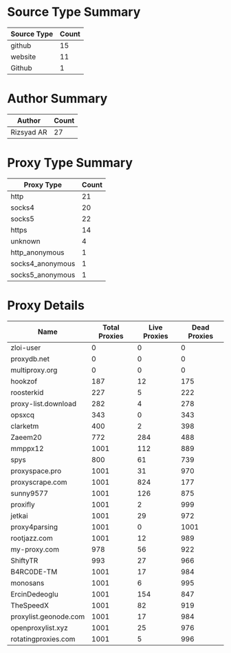 # Source Type Summary

| Source Type | Count |
|-------------|-------|
| github | 15 |
| website | 11 |
| Github | 1 |


# Author Summary

| Author | Count |
|--------|-------|
| Rizsyad AR | 27 |


# Proxy Type Summary

| Proxy Type | Count |
|------------|-------|
| http | 21 |
| socks4 | 20 |
| socks5 | 22 |
| https | 14 |
| unknown | 4 |
| http_anonymous | 1 |
| socks4_anonymous | 1 |
| socks5_anonymous | 1 |


# Proxy Details

| Name | Total Proxies | Live Proxies | Dead Proxies |
|------|---------------|--------------|---------------|
| zloi-user | 0 | 0 | 0 |
| proxydb.net | 0 | 0 | 0 |
| multiproxy.org | 0 | 0 | 0 |
| hookzof | 187 | 12 | 175 |
| roosterkid | 227 | 5 | 222 |
| proxy-list.download | 282 | 4 | 278 |
| opsxcq | 343 | 0 | 343 |
| clarketm | 400 | 2 | 398 |
| Zaeem20 | 772 | 284 | 488 |
| mmppx12 | 1001 | 112 | 889 |
| spys | 800 | 61 | 739 |
| proxyspace.pro | 1001 | 31 | 970 |
| proxyscrape.com | 1001 | 824 | 177 |
| sunny9577 | 1001 | 126 | 875 |
| proxifly | 1001 | 2 | 999 |
| jetkai | 1001 | 29 | 972 |
| proxy4parsing | 1001 | 0 | 1001 |
| rootjazz.com | 1001 | 12 | 989 |
| my-proxy.com | 978 | 56 | 922 |
| ShiftyTR | 993 | 27 | 966 |
| B4RC0DE-TM | 1001 | 17 | 984 |
| monosans | 1001 | 6 | 995 |
| ErcinDedeoglu | 1001 | 154 | 847 |
| TheSpeedX | 1001 | 82 | 919 |
| proxylist.geonode.com | 1001 | 17 | 984 |
| openproxylist.xyz | 1001 | 25 | 976 |
| rotatingproxies.com | 1001 | 5 | 996 |
